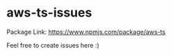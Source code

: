 # aws-ts-issues

Package Link: https://www.npmjs.com/package/aws-ts

Feel free to create issues here :)
